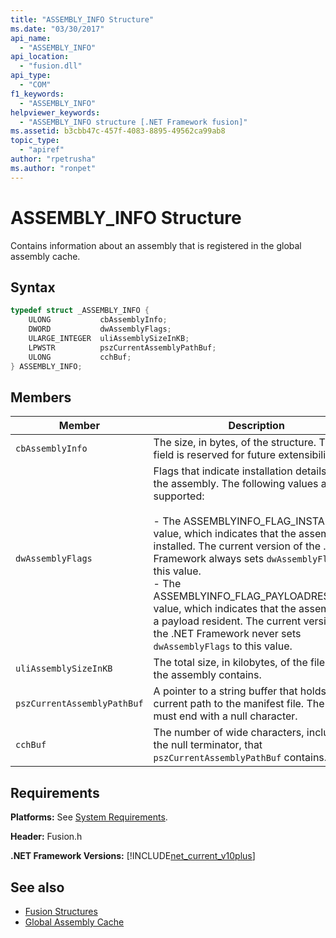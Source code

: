 ```yaml
---
title: "ASSEMBLY_INFO Structure"
ms.date: "03/30/2017"
api_name: 
  - "ASSEMBLY_INFO"
api_location: 
  - "fusion.dll"
api_type: 
  - "COM"
f1_keywords: 
  - "ASSEMBLY_INFO"
helpviewer_keywords: 
  - "ASSEMBLY_INFO structure [.NET Framework fusion]"
ms.assetid: b3cbb47c-457f-4083-8895-49562ca99ab8
topic_type: 
  - "apiref"
author: "rpetrusha"
ms.author: "ronpet"
---
```

# ASSEMBLY_INFO Structure
Contains information about an assembly that is registered in the global assembly cache.  
  
## Syntax  
  
```cpp  
typedef struct _ASSEMBLY_INFO {  
    ULONG           cbAssemblyInfo;  
    DWORD           dwAssemblyFlags;  
    ULARGE_INTEGER  uliAssemblySizeInKB;  
    LPWSTR          pszCurrentAssemblyPathBuf;  
    ULONG           cchBuf;  
} ASSEMBLY_INFO;  
```  
  
## Members  
  
|Member|Description|  
|------------|-----------------|  
|`cbAssemblyInfo`|The size, in bytes, of the structure. This field is reserved for future extensibility.|  
|`dwAssemblyFlags`|Flags that indicate installation details about the assembly. The following values are supported:<br /><br /> -   The ASSEMBLYINFO_FLAG_INSTALLED value, which indicates that the assembly is installed. The current version of the .NET Framework always sets `dwAssemblyFlags` to this value.<br />-   The ASSEMBLYINFO_FLAG_PAYLOADRESIDENT value, which indicates that the assembly is a payload resident. The current version of the .NET Framework never sets `dwAssemblyFlags` to this value.|  
|`uliAssemblySizeInKB`|The total size, in kilobytes, of the files that the assembly contains.|  
|`pszCurrentAssemblyPathBuf`|A pointer to a string buffer that holds the current path to the manifest file. The path must end with a null character.|  
|`cchBuf`|The number of wide characters, including the null terminator, that `pszCurrentAssemblyPathBuf` contains.|  
  
## Requirements  
 **Platforms:** See [System Requirements](../../../../docs/framework/get-started/system-requirements.md).  
  
 **Header:** Fusion.h  
  
 **.NET Framework Versions:** [!INCLUDE[net_current_v10plus](../../../../includes/net-current-v10plus-md.md)]  
  
## See also

- [Fusion Structures](../../../../docs/framework/unmanaged-api/fusion/fusion-structures.md)
- [Global Assembly Cache](../../../../docs/framework/app-domains/gac.md)
